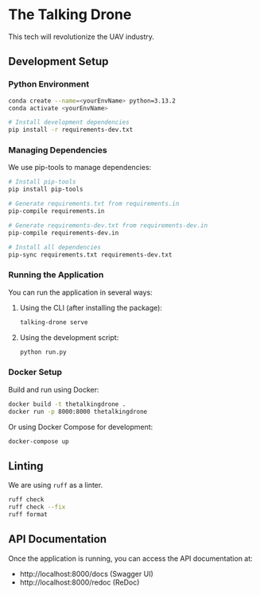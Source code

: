 # The Talking Drone

This tech will revolutionize the UAV industry.

## Development Setup

### Python Environment

```bash
conda create --name=<yourEnvName> python=3.13.2
conda activate <yourEnvName>

# Install development dependencies
pip install -r requirements-dev.txt
```

### Managing Dependencies

We use pip-tools to manage dependencies:

```bash
# Install pip-tools
pip install pip-tools

# Generate requirements.txt from requirements.in
pip-compile requirements.in

# Generate requirements-dev.txt from requirements-dev.in
pip-compile requirements-dev.in

# Install all dependencies
pip-sync requirements.txt requirements-dev.txt
```

### Running the Application

You can run the application in several ways:

1. Using the CLI (after installing the package):
   ```bash
   talking-drone serve
   ```

2. Using the development script:
   ```bash
   python run.py
   ```

### Docker Setup

Build and run using Docker:

```bash
docker build -t thetalkingdrone .
docker run -p 8000:8000 thetalkingdrone
```

Or using Docker Compose for development:

```bash
docker-compose up
```

## Linting

We are using `ruff` as a linter.

```bash
ruff check
ruff check --fix
ruff format
```

## API Documentation

Once the application is running, you can access the API documentation at:
- http://localhost:8000/docs (Swagger UI)
- http://localhost:8000/redoc (ReDoc)